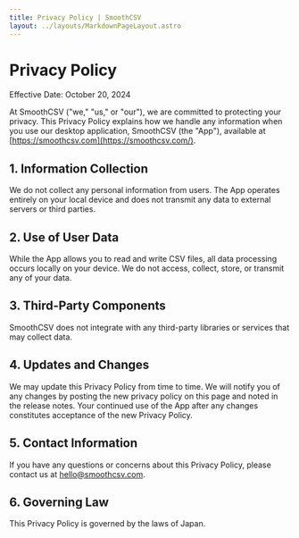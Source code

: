 ```yaml
---
title: Privacy Policy | SmoothCSV
layout: ../layouts/MarkdownPageLayout.astro
---
```


# Privacy Policy

Effective Date: October 20, 2024

At SmoothCSV ("we," "us," or "our"), we are committed to protecting your privacy. This Privacy Policy explains how we handle any information when you use our desktop application, SmoothCSV (the "App"), available at [https://smoothcsv.com](https://smoothcsv.com/).

## 1. Information Collection

We do not collect any personal information from users. The App operates entirely on your local device and does not transmit any data to external servers or third parties.

## 2. Use of User Data

While the App allows you to read and write CSV files, all data processing occurs locally on your device. We do not access, collect, store, or transmit any of your data.

## 3. Third-Party Components

SmoothCSV does not integrate with any third-party libraries or services that may collect data.

## 4. Updates and Changes

We may update this Privacy Policy from time to time. We will notify you of any changes by posting the new privacy policy on this page and noted in the release notes. Your continued use of the App after any changes constitutes acceptance of the new Privacy Policy.

## 5. Contact Information

If you have any questions or concerns about this Privacy Policy, please contact us at [hello@smoothcsv.com](mailto:hello@smoothcsv.com).

## 6. Governing Law

This Privacy Policy is governed by the laws of Japan.